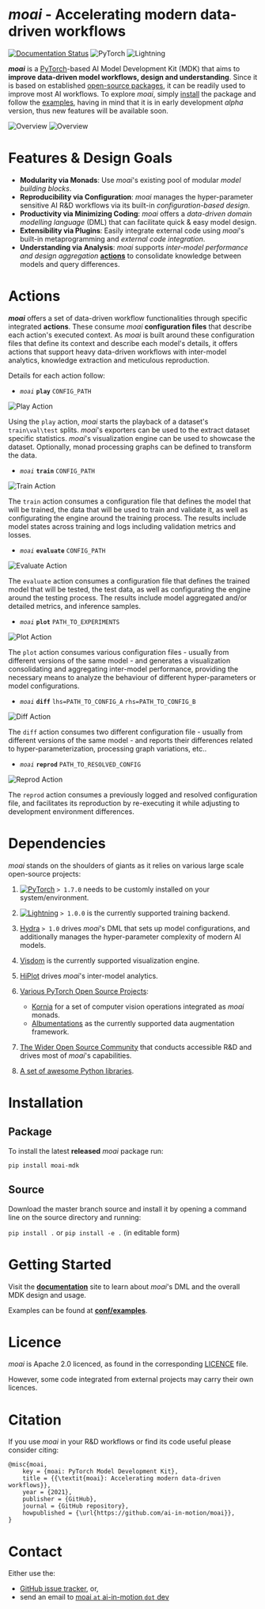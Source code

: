 # _moai_ - Accelerating modern data-driven workflows

[![Documentation Status](https://readthedocs.org/projects/moai/badge/?version=latest)](https://moai.readthedocs.io/en/latest/?badge=latest)
![PyTorch](https://img.shields.io/badge/PyTorch-%23EE4C2C.svg?logo=PyTorch&logoColor=white)
![Lightning](https://img.shields.io/badge/-Lightning-792ee5?logo=pytorchlightning&logoColor=white)

**_moai_** is a [PyTorch](https://pytorch.org/)-based AI Model Development Kit (MDK) that aims to **improve data-driven model workflows, design and understanding**.
Since it is based on established [open-source packages](#Dependencies), it can be readily used to improve most AI workflows. To explore _moai_, simply [install](#Installation) the package and follow the [examples](https://github.com/ai-in-motion/moai/tree/master/conf/examples), having in mind that it is in early development _alpha_ version, thus new features will be available soon.

![Overview](https://github.com/ai-in-motion/moai/raw/main/docs/diagrams/overview_light.png#gh-light-mode-only)
![Overview](https://github.com/ai-in-motion/moai/raw/main/docs/diagrams/overview_dark.png#gh-dark-mode-only)

# Features & Design Goals

- **Modularity via Monads**: Use _moai_'s existing pool of modular _model building blocks_.
- **Reproducibility via Configuration**: _moai_ manages the hyper-parameter sensitive AI R&D workflows via its built-in _configuration-based design_.
- **Productivity via Minimizing Coding**: _moai_ offers a _data-driven domain modelling language_ (DML) that can facilitate quick & easy model design.
- **Extensibility via Plugins**: Easily integrate external code using _moai_'s built-in metaprogramming and _external code integration_. 
- **Understanding via Analysis**: _moai_ supports _inter-model performance and design aggregation_ [**actions**](#Actions) to consolidate knowledge between models and query differences.

# Actions

**_moai_** offers a set of data-driven workflow functionalities through specific integrated **actions**. These consume _moai_ **configuration files** that describe each action's executed context.
As _moai_ is built around these configuration files that define its context and describe each model's details, it offers actions that support heavy data-driven workflows with inter-model analytics, knowledge extraction and meticulous reproduction.

<!-- Dark/Light theme images: https://docs.github.com/en/get-started/writing-on-github/getting-started-with-writing-and-formatting-on-github/basic-writing-and-formatting-syntax#specifying-the-theme-an-image-is-shown-to , derived from here: https://github.community/t/support-theme-context-for-images-in-light-vs-dark-mode/147981/92 -->

Details for each action follow:

- _`moai`_ **`play`** `CONFIG_PATH`

![Play Action](https://github.com/ai-in-motion/moai/raw/main/docs/diagrams/play_action.svg "Play Action")

Using the `play` action, _moai_ starts the playback of a dataset's `train\val\test` splits. _moai_'s exporters can be used to the extract dataset specific statistics. _moai_'s visualization engine can be used to showcase the dataset. Optionally, monad processing graphs can be defined to transform the data.

- _`moai`_ **`train`** `CONFIG_PATH`

![Train Action](https://github.com/ai-in-motion/moai/raw/main/docs/diagrams/train_action.svg "Train Action")

The `train` action consumes a configuration file that defines the model that will be trained, the data that will be used to train and validate it, as well as configurating the engine around the training process.
The results include model states across training and logs including validation metrics and losses.

- _`moai`_ **`evaluate`** `CONFIG_PATH`

![Evaluate Action](https://github.com/ai-in-motion/moai/raw/main/docs/diagrams/evaluate_action.svg "Evaluate Action")

The `evaluate` action consumes a configuration file that defines the trained model that will be tested, the test data, as well as configurating the engine around the testing process.
The results include model aggregated and/or detailed metrics, and inference samples.

- _`moai`_ **`plot`** `PATH_TO_EXPERIMENTS`

![Plot Action](https://github.com/ai-in-motion/moai/raw/main/docs/diagrams/plot_action.svg "Plot Action")

The `plot` action consumes various configuration files - usually from different versions of the same model - and generates a visualization consolidating and aggregating inter-model performance, providing the necessary means to analyze the behaviour of different hyper-parameters or model configurations.

- _`moai`_ **`diff`** `lhs=PATH_TO_CONFIG_A` `rhs=PATH_TO_CONFIG_B`

![Diff Action](https://github.com/ai-in-motion/moai/raw/main/docs/diagrams/diff_action.svg "Diff Action")

The `diff` action consumes two different configuration file - usually from different versions of the same model - and reports their differences related to hyper-parameterization, processing graph variations, etc..

- _`moai`_ **`reprod`** `PATH_TO_RESOLVED_CONFIG`

![Reprod Action](https://github.com/ai-in-motion/moai/raw/main/docs/diagrams/reprod_action.svg "Reprod Action")

The `reprod` action consumes a previously logged and resolved configuration file, and facilitates its reproduction by re-executing it while adjusting to development environment differences.

# Dependencies

_moai_ stands on the shoulders of giants as it relies on various large scale open-source projects:

1. [![PyTorch](https://img.shields.io/badge/PyTorch-%23EE4C2C.svg?logo=PyTorch&logoColor=white)](https://pytorch.org/) `> 1.7.0` needs to be customly installed on your system/environment.
2. [![Lightning](https://img.shields.io/badge/-Lightning-792ee5?logo=pytorchlightning&logoColor=white)](https://pytorchlightning.ai) `> 1.0.0` is the currently supported training backend.
3. [Hydra](https://hydra.cc/) `> 1.0` drives _moai_'s DML that sets up model configurations, and additionally manages the hyper-parameter complexity of modern AI models.
4. [Visdom](https://github.com/fossasia/visdom) is the currently supported visualization engine.
5. [HiPlot](https://github.com/facebookresearch/hiplot) drives _moai_'s inter-model analytics.
6. [Various PyTorch Open Source Projects](#Dependencies):
    
    - [Kornia](https://github.com/kornia/kornia) for a set of computer vision operations integrated as _moai_ monads.
    - [Albumentations](https://github.com/albumentations-team/albumentations) as the currently supported data augmentation framework.

7. [The Wider Open Source Community](https://www.github.com) that conducts accessible R&D and drives most of _moai_'s capabilities.

8. [A set of awesome Python libraries](https://github.com/ai-in-motion/moai/tree/master/requirements.txt).

# Installation

## Package
To install the latest **released** _moai_ package run:

`pip install moai-mdk`

## Source
Download the master branch source and install it by opening a command line on the source directory and running:

`pip install .` or `pip install -e .` (in editable form)

# Getting Started

Visit the [**documentation**](https://moai.readthedocs.io/) site to learn about _moai_'s DML and the overall MDK design and usage.

Examples can be found at [**conf/examples**](https://github.com/ai-in-motion/moai/tree/main/moai/conf/examples). 

# Licence

_moai_ is Apache 2.0 licenced, as found in the corresponding [LICENCE](https://github.com/ai-in-motion/moai/blob/main/LICENSE) file.

However, some code integrated from external projects may carry their own licences.

# Citation
If you use _moai_ in your R&D workflows or find its code useful please consider citing:

```
@misc{moai,
    key = {moai: PyTorch Model Development Kit},
    title = {{\textit{moai}: Accelerating modern data-driven workflows}},
    year = {2021},
    publisher = {GitHub},
    journal = {GitHub repository},
    howpublished = {\url{https://github.com/ai-in-motion/moai}},
}
```

# Contact

Either use the:

- [GitHub issue tracker](https://github.com/ai-in-motion/moai/issues), or,
- send an email to [moai `at` ai-in-motion `dot` dev](mailto:moai@ai-in-motion.dev)
